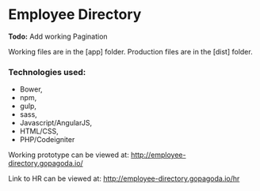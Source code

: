 # Employee Directory #

**Todo:** Add working Pagination

Working files are in the [app] folder. 
Production files are in the [dist] folder. 

### Technologies used: ###

* Bower,
* npm,
* gulp,
* sass,
* Javascript/AngularJS,
* HTML/CSS,
* PHP/Codeigniter

Working prototype can be viewed at: http://employee-directory.gopagoda.io/

Link to HR can be viewed at: http://employee-directory.gopagoda.io/hr